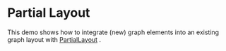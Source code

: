 # Partial Layout
  

 This demo shows how to integrate (new) graph elements into an existing graph layout with [PartialLayout](http://docs.yworks.com/yfilesjavafx/doc/api/#/api/com.yworks.yfiles.layout.partial.PartialLayout) .   